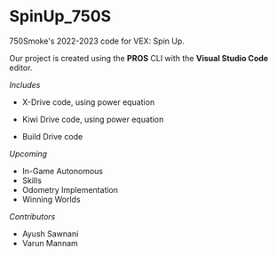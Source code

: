 # SpinUp_750S
750Smoke's 2022-2023 code for VEX: Spin Up.

Our project is created using the **PROS** CLI with the **Visual Studio Code** editor.

*Includes*
- X-Drive code, using power equation

- Kiwi Drive code, using power equation

- Build Drive code


*Upcoming*
- In-Game Autonomous
- Skills
- Odometry Implementation
- Winning Worlds

*Contributors*
- Ayush Sawnani
- Varun Mannam

